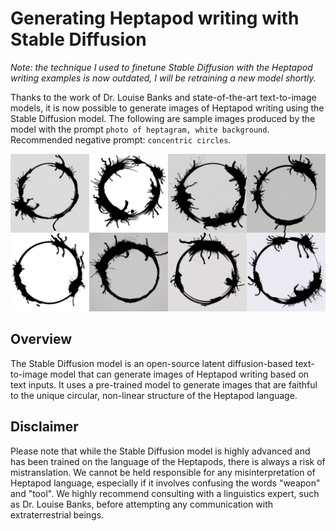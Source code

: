 # Generating Heptapod writing with Stable Diffusion
_Note: the technique I used to finetune Stable Diffusion with the
Heptapod writing examples is now outdated, I will be retraining a new
model shortly._

Thanks to the work of Dr. Louise Banks and state-of-the-art
text-to-image models, it is now possible to generate images of
Heptapod writing using the Stable Diffusion model.  The following are
sample images produced by the model with the prompt `photo of
heptagram, white background`.  Recommended negative prompt:
`concentric circles`.

![Generated heptapod writing](./grid.png)

## Overview
The Stable Diffusion model is an open-source latent diffusion-based
text-to-image model that can generate images of Heptapod writing based
on text inputs. It uses a pre-trained model to generate images that
are faithful to the unique circular, non-linear structure of the
Heptapod language.

## Disclaimer
Please note that while the Stable Diffusion model is highly advanced
and has been trained on the language of the Heptapods, there is always
a risk of mistranslation. We cannot be held responsible for any
misinterpretation of Heptapod language, especially if it involves
confusing the words "weapon" and "tool". We highly recommend
consulting with a linguistics expert, such as Dr. Louise Banks, before
attempting any communication with extraterrestrial beings.
